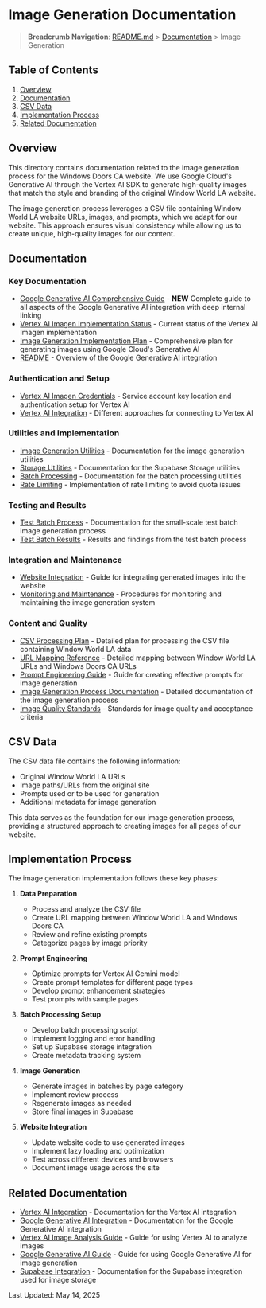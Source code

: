 # Image Generation Documentation

> **Breadcrumb Navigation**: [README.md](../../README.md) > [Documentation](../index.md) > Image Generation

## Table of Contents

1. [Overview](#overview)
2. [Documentation](#documentation)
3. [CSV Data](#csv-data)
4. [Implementation Process](#implementation-process)
5. [Related Documentation](#related-documentation)

## Overview

This directory contains documentation related to the image generation process for the Windows Doors CA website. We use Google Cloud's Generative AI through the Vertex AI SDK to generate high-quality images that match the style and branding of the original Window World LA website.

The image generation process leverages a CSV file containing Window World LA website URLs, images, and prompts, which we adapt for our website. This approach ensures visual consistency while allowing us to create unique, high-quality images for our content.

## Documentation

### Key Documentation

- [Google Generative AI Comprehensive Guide](./google-generative-ai-comprehensive-guide.md) - **NEW** Complete guide to all aspects of the Google Generative AI integration with deep internal linking
- [Vertex AI Imagen Implementation Status](./vertex-ai-imagen-implementation-status.md) - Current status of the Vertex AI Imagen implementation
- [Image Generation Implementation Plan](./image-generation-implementation-plan.md) - Comprehensive plan for generating images using Google Cloud's Generative AI
- [README](./README.md) - Overview of the Google Generative AI integration

### Authentication and Setup

- [Vertex AI Imagen Credentials](./vertex-ai-imagen-credentials.md) - Service account key location and authentication setup for Vertex AI
- [Vertex AI Integration](./vertex-ai-integration.md) - Different approaches for connecting to Vertex AI

### Utilities and Implementation

- [Image Generation Utilities](./image-generation-utilities.md) - Documentation for the image generation utilities
- [Storage Utilities](./storage-utilities.md) - Documentation for the Supabase Storage utilities
- [Batch Processing](./batch-processing.md) - Documentation for the batch processing utilities
- [Rate Limiting](./rate-limiting.md) - Implementation of rate limiting to avoid quota issues

### Testing and Results

- [Test Batch Process](./test-batch-process.md) - Documentation for the small-scale test batch image generation process
- [Test Batch Results](./test-batch-results.md) - Results and findings from the test batch process

### Integration and Maintenance

- [Website Integration](./website-integration.md) - Guide for integrating generated images into the website
- [Monitoring and Maintenance](./monitoring-maintenance.md) - Procedures for monitoring and maintaining the image generation system

### Content and Quality

- [CSV Processing Plan](./csv-processing-plan.md) - Detailed plan for processing the CSV file containing Window World LA data
- [URL Mapping Reference](./url-mapping-reference.md) - Detailed mapping between Window World LA URLs and Windows Doors CA URLs
- [Prompt Engineering Guide](./prompt-engineering-guide.md) - Guide for creating effective prompts for image generation
- [Image Generation Process Documentation](./image-generation-process.md) - Detailed documentation of the image generation process
- [Image Quality Standards](./image-quality-standards.md) - Standards for image quality and acceptance criteria

## CSV Data

The CSV data file contains the following information:

- Original Window World LA URLs
- Image paths/URLs from the original site
- Prompts used or to be used for generation
- Additional metadata for image generation

This data serves as the foundation for our image generation process, providing a structured approach to creating images for all pages of our website.

## Implementation Process

The image generation implementation follows these key phases:

1. **Data Preparation**
   - Process and analyze the CSV file
   - Create URL mapping between Window World LA and Windows Doors CA
   - Review and refine existing prompts
   - Categorize pages by image priority

2. **Prompt Engineering**
   - Optimize prompts for Vertex AI Gemini model
   - Create prompt templates for different page types
   - Develop prompt enhancement strategies
   - Test prompts with sample pages

3. **Batch Processing Setup**
   - Develop batch processing script
   - Implement logging and error handling
   - Set up Supabase storage integration
   - Create metadata tracking system

4. **Image Generation**
   - Generate images in batches by page category
   - Implement review process
   - Regenerate images as needed
   - Store final images in Supabase

5. **Website Integration**
   - Update website code to use generated images
   - Implement lazy loading and optimization
   - Test across different devices and browsers
   - Document image usage across the site

## Related Documentation

- [Vertex AI Integration](../integrations/vertex-ai.md) - Documentation for the Vertex AI integration
- [Google Generative AI Integration](../integrations/google-generative-ai.md) - Documentation for the Google Generative AI integration
- [Vertex AI Image Analysis Guide](../guides/vertex-ai-image-analysis-guide.md) - Guide for using Vertex AI to analyze images
- [Google Generative AI Guide](../guides/google-generative-ai-guide.md) - Guide for using Google Generative AI for image generation
- [Supabase Integration](../integrations/supabase.md) - Documentation for the Supabase integration used for image storage

Last Updated: May 14, 2025
